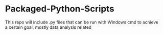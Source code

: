 # Packaged-Python-Scripts
This repo will include .py files that can be run with Windows cmd to achieve a certain goal, mostly data analysis related
